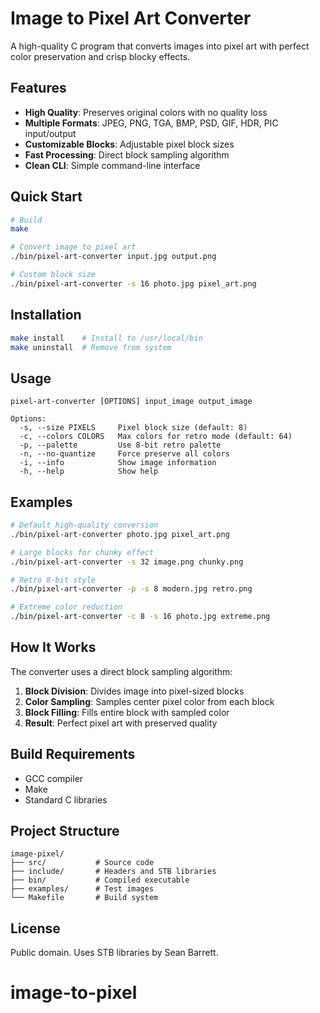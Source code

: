 # Image to Pixel Art Converter

A high-quality C program that converts images into pixel art with perfect color preservation and crisp blocky effects.

## Features

- **High Quality**: Preserves original colors with no quality loss
- **Multiple Formats**: JPEG, PNG, TGA, BMP, PSD, GIF, HDR, PIC input/output
- **Customizable Blocks**: Adjustable pixel block sizes
- **Fast Processing**: Direct block sampling algorithm
- **Clean CLI**: Simple command-line interface

## Quick Start

```bash
# Build
make

# Convert image to pixel art
./bin/pixel-art-converter input.jpg output.png

# Custom block size
./bin/pixel-art-converter -s 16 photo.jpg pixel_art.png
```

## Installation

```bash
make install    # Install to /usr/local/bin
make uninstall  # Remove from system
```

## Usage

```
pixel-art-converter [OPTIONS] input_image output_image

Options:
  -s, --size PIXELS     Pixel block size (default: 8)
  -c, --colors COLORS   Max colors for retro mode (default: 64)
  -p, --palette         Use 8-bit retro palette
  -n, --no-quantize     Force preserve all colors
  -i, --info            Show image information
  -h, --help            Show help
```

## Examples

```bash
# Default high-quality conversion
./bin/pixel-art-converter photo.jpg pixel_art.png

# Large blocks for chunky effect
./bin/pixel-art-converter -s 32 image.png chunky.png

# Retro 8-bit style
./bin/pixel-art-converter -p -s 8 modern.jpg retro.png

# Extreme color reduction
./bin/pixel-art-converter -c 8 -s 16 photo.jpg extreme.png
```

## How It Works

The converter uses a direct block sampling algorithm:

1. **Block Division**: Divides image into pixel-sized blocks
2. **Color Sampling**: Samples center pixel color from each block  
3. **Block Filling**: Fills entire block with sampled color
4. **Result**: Perfect pixel art with preserved quality

## Build Requirements

- GCC compiler
- Make
- Standard C libraries

## Project Structure

```
image-pixel/
├── src/           # Source code
├── include/       # Headers and STB libraries  
├── bin/           # Compiled executable
├── examples/      # Test images
└── Makefile       # Build system
```

## License

Public domain. Uses STB libraries by Sean Barrett.
# image-to-pixel
